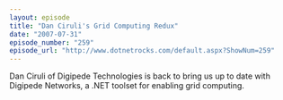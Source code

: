 ```yaml
---
layout: episode
title: "Dan Ciruli's Grid Computing Redux"
date: "2007-07-31"
episode_number: "259"
episode_url: "http://www.dotnetrocks.com/default.aspx?ShowNum=259"
---
```


Dan Ciruli of Digipede Technologies is back to bring us up to date with Digipede Networks, a .NET toolset for enabling grid computing.
